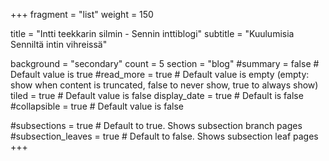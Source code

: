 +++
fragment = "list"
weight = 150

title = "Intti teekkarin silmin - Sennin inttiblogi"
subtitle = "Kuulumisia Senniltä intin vihreissä"

background = "secondary"
count = 5 
section = "blog" 
#summary = false # Default value is true
#read_more = true # Default value is empty (empty: show when content is truncated, false to never show, true to always show)
tiled = true # Default value is false
display_date = true # Default is false
#collapsible = true # Default value is false

#subsections = true # Default to true. Shows subsection branch pages
#subsection_leaves = true # Default to false. Shows subsection leaf pages
+++
